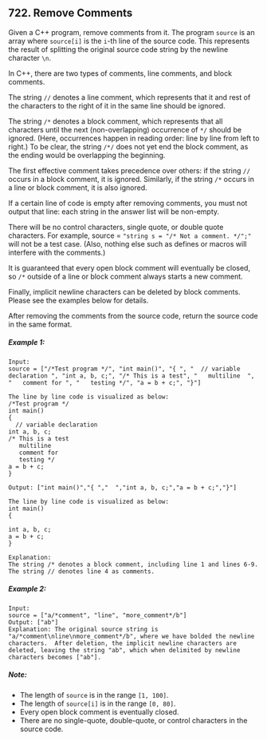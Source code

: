 ## 722. Remove Comments

Given a C++ program, remove comments from it. The program ```source``` is an array where ```source[i]``` is the ```i```-th line of the source code. This represents the result of splitting the original source code string by the newline character ```\n```.

In C++, there are two types of comments, line comments, and block comments.

The string ```//``` denotes a line comment, which represents that it and rest of the characters to the right of it in the same line should be ignored.

The string ```/*``` denotes a block comment, which represents that all characters until the next (non-overlapping) occurrence of ```*/``` should be ignored. (Here, occurrences happen in reading order: line by line from left to right.) To be clear, the string ```/*/``` does not yet end the block comment, as the ending would be overlapping the beginning.

The first effective comment takes precedence over others: if the string ```//``` occurs in a block comment, it is ignored. Similarly, if the string ```/*``` occurs in a line or block comment, it is also ignored.

If a certain line of code is empty after removing comments, you must not output that line: each string in the answer list will be non-empty.

There will be no control characters, single quote, or double quote characters. For example, source = ```"string s = "/* Not a comment. */";"``` will not be a test case. (Also, nothing else such as defines or macros will interfere with the comments.)

It is guaranteed that every open block comment will eventually be closed, so ```/*``` outside of a line or block comment always starts a new comment.

Finally, implicit newline characters can be deleted by block comments. Please see the examples below for details.

After removing the comments from the source code, return the source code in the same format.

##### Example 1:
```
Input:
source = ["/*Test program */", "int main()", "{ ", "  // variable declaration ", "int a, b, c;", "/* This is a test", "   multiline  ", "   comment for ", "   testing */", "a = b + c;", "}"]

The line by line code is visualized as below:
/*Test program */
int main()
{ 
  // variable declaration 
int a, b, c;
/* This is a test
   multiline  
   comment for 
   testing */
a = b + c;
}

Output: ["int main()","{ ","  ","int a, b, c;","a = b + c;","}"]

The line by line code is visualized as below:
int main()
{ 
  
int a, b, c;
a = b + c;
}

Explanation:
The string /* denotes a block comment, including line 1 and lines 6-9. The string // denotes line 4 as comments.
```
##### Example 2:
```
Input:
source = ["a/*comment", "line", "more_comment*/b"]
Output: ["ab"]
Explanation: The original source string is "a/*comment\nline\nmore_comment*/b", where we have bolded the newline characters.  After deletion, the implicit newline characters are deleted, leaving the string "ab", which when delimited by newline characters becomes ["ab"].
```

##### Note:

* The length of ```source``` is in the range ```[1, 100]```.
* The length of ```source[i]``` is in the range ```[0, 80]```.
* Every open block comment is eventually closed.
* There are no single-quote, double-quote, or control characters in the source code.